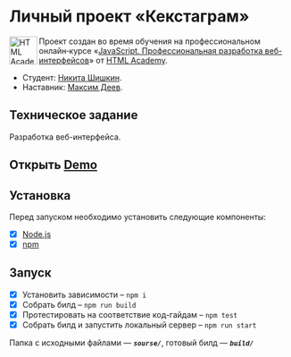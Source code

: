 # Личный проект «Кекстаграм»

<a href="https://htmlacademy.ru/intensive/javascript"><img align="left" width="50" height="50" alt="HTML Academy" src="https://up.htmlacademy.ru/static/img/intensive/javascript/logo-for-github-2.png"></a>

Проект создан во время обучения на профессиональном онлайн‑курсе «[JavaScript. Профессиональная разработка веб-интерфейсов](https://htmlacademy.ru/intensive/javascript)» от [HTML Academy](https://htmlacademy.ru).

* Студент: [Никита Шишкин](https://up.htmlacademy.ru/javascript/22/user/1518675).
* Наставник: [Максим Деев](https://htmlacademy.ru/profile/id685777).

## Техническое задание
Разработка веб-интерфейса.

## Открыть [Demo](https://gladosq.github.io/htmlacademy-kekstagram/)

## Установка
Перед запуском необходимо установить следующие компоненты:
- [x] [Node.js](https://nodejs.org/)
- [x] [npm](https://www.npmjs.com/)

## Запуск
- [x] Установить зависимости – `npm i`
- [x] Собрать билд – `npm run build`
- [x] Протестировать на соответствие код-гайдам – `npm test`
- [x] Собрать билд и запустить локальный сервер – `npm run start`

Папка с исходными файлами — _**`sourse/`**_, готовый билд — _**`build/`**_
